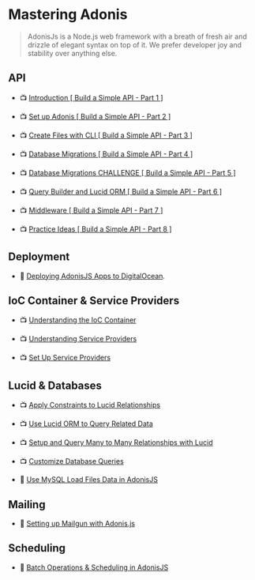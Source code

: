 # Mastering Adonis

> AdonisJs is a Node.js web framework with a breath of fresh air and drizzle of elegant syntax on top of it. We prefer developer joy and stability over anything else.

## API

- 📺 [Introduction [ Build a Simple API - Part 1 ]](https://www.youtube.com/watch?v=5wzcRtrRVd4)

- 📺 [Set up Adonis [ Build a Simple API - Part 2 ]](https://www.youtube.com/watch?v=ugtraz2A3FY)

- 📺 [Create Files with CLI [ Build a Simple API - Part 3 ]](https://www.youtube.com/watch?v=dBqDwJIe4XE)

- 📺 [Database Migrations [ Build a Simple API - Part 4 ]](https://www.youtube.com/watch?v=mXootA5Onr0)

- 📺 [Database Migrations CHALLENGE [ Build a Simple API - Part 5 ]](https://www.youtube.com/watch?v=LAeIFngnHWI)

- 📺 [Query Builder and Lucid ORM [ Build a Simple API - Part 6 ]](https://www.youtube.com/watch?v=C3T_TWpZFaY)

- 📺 [Middleware [ Build a Simple API - Part 7 ]](https://www.youtube.com/watch?v=HxkCHZ3ek-4)

- 📺 [Practice Ideas [ Build a Simple API - Part 8 ]](https://www.youtube.com/watch?v=ab5P3pH8j1Y)

## Deployment

- 📖 [Deploying AdonisJS Apps to DigitalOcean](https://scotch.io/bar-talk/deploying-adonisjs-apps-to-digitalocean).

## IoC Container & Service Providers

- 📺 [Understanding the IoC Container](https://www.youtube.com/watch?v=yTiZrOluehU)

- 📺 [Understanding Service Providers](https://www.youtube.com/watch?v=8ZIiraVxtvQ)

- 📺 [Set Up Service Providers](https://www.youtube.com/watch?v=w4apTeBa4O0)

## Lucid & Databases

- 📺 [Apply Constraints to Lucid Relationships](https://www.youtube.com/watch?v=eOOdseihjSI)

- 📺 [Use Lucid ORM to Query Related Data](https://www.youtube.com/watch?v=_zUF_mhubL0)

- 📺 [Setup and Query Many to Many Relationships with Lucid](https://www.youtube.com/watch?v=NUfpIDMqx2k)

- 📺 [Customize Database Queries](https://www.youtube.com/watch?v=lzhHjE6Ry3c)

- 📖 [Use MySQL Load Files Data in AdonisJS](https://techformist.com/adonisjs-batch-load-files-mysql/)

## Mailing

- 📖 [Setting up Mailgun with Adonis.js](https://madsobel.com/blog/setting-up-mailgun-with-adonis.js/)

## Scheduling

- 📖 [Batch Operations & Scheduling in AdonisJS](https://techformist.com/batch-operations-adonisjs/)
